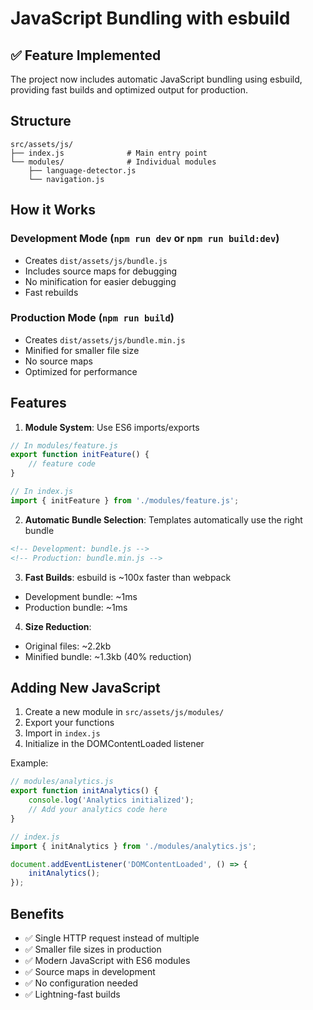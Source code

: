 # JavaScript Bundling with esbuild

## ✅ Feature Implemented

The project now includes automatic JavaScript bundling using esbuild, providing fast builds and optimized output for production.

## Structure

```
src/assets/js/
├── index.js              # Main entry point
└── modules/              # Individual modules
    ├── language-detector.js
    └── navigation.js
```

## How it Works

### Development Mode (`npm run dev` or `npm run build:dev`)
- Creates `dist/assets/js/bundle.js`
- Includes source maps for debugging
- No minification for easier debugging
- Fast rebuilds

### Production Mode (`npm run build`)
- Creates `dist/assets/js/bundle.min.js`
- Minified for smaller file size
- No source maps
- Optimized for performance

## Features

1. **Module System**: Use ES6 imports/exports
```javascript
// In modules/feature.js
export function initFeature() {
    // feature code
}

// In index.js
import { initFeature } from './modules/feature.js';
```

2. **Automatic Bundle Selection**: Templates automatically use the right bundle
```html
<!-- Development: bundle.js -->
<!-- Production: bundle.min.js -->
```

3. **Fast Builds**: esbuild is ~100x faster than webpack
- Development bundle: ~1ms
- Production bundle: ~1ms

4. **Size Reduction**:
- Original files: ~2.2kb
- Minified bundle: ~1.3kb (40% reduction)

## Adding New JavaScript

1. Create a new module in `src/assets/js/modules/`
2. Export your functions
3. Import in `index.js`
4. Initialize in the DOMContentLoaded listener

Example:
```javascript
// modules/analytics.js
export function initAnalytics() {
    console.log('Analytics initialized');
    // Add your analytics code here
}

// index.js
import { initAnalytics } from './modules/analytics.js';

document.addEventListener('DOMContentLoaded', () => {
    initAnalytics();
});
```

## Benefits

- ✅ Single HTTP request instead of multiple
- ✅ Smaller file sizes in production
- ✅ Modern JavaScript with ES6 modules
- ✅ Source maps in development
- ✅ No configuration needed
- ✅ Lightning-fast builds
